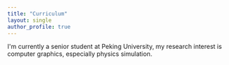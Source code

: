 ```yaml
---
title: "Curriculum"
layout: single
author_profile: true
---
```


I'm currently a senior student at Peking University, my research interest is computer graphics, especially physics simulation.
